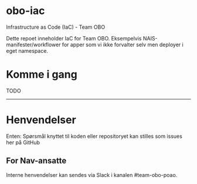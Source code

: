 # obo-iac
Infrastructure as Code (IaC) - Team OBO

Dette repoet inneholder IaC for Team OBO. 
Eksempelvis NAIS-manifester/workflower for apper som vi ikke forvalter selv men deployer i eget namespace.

# Komme i gang

TODO

---

# Henvendelser

Enten:
Spørsmål knyttet til koden eller repositoryet kan stilles som issues her på GitHub

## For Nav-ansatte

Interne henvendelser kan sendes via Slack i kanalen #team-obo-poao.

